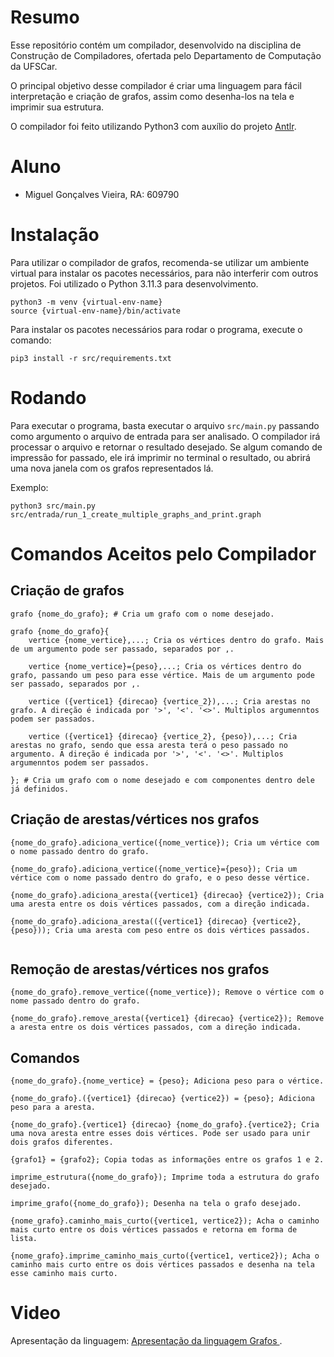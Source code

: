 # Resumo

Esse repositório contém um compilador, desenvolvido na disciplina de Construção de Compiladores, ofertada pelo Departamento de Computação da UFSCar.

O principal objetivo desse compilador é criar uma linguagem para fácil interpretação e criação de grafos, assim como desenha-los na tela e imprimir sua estrutura.

O compilador foi feito utilizando Python3 com auxílio do projeto [Antlr](https://www.antlr.org/).

# Aluno

- Miguel Gonçalves Vieira, RA: 609790

# Instalação

Para utilizar o compilador de grafos, recomenda-se utilizar um ambiente virtual para instalar os pacotes necessários, para não interferir com outros projetos. Foi utilizado o Python 3.11.3 para desenvolvimento.

```
python3 -m venv {virtual-env-name}
source {virtual-env-name}/bin/activate
```

Para instalar os pacotes necessários para rodar o programa, execute o comando:

```
pip3 install -r src/requirements.txt
````

# Rodando

Para executar o programa, basta executar o arquivo `src/main.py` passando como argumento o arquivo de entrada para ser analisado. O compilador irá processar o arquivo e retornar o resultado desejado. Se algum comando de impressão for passado, ele irá imprimir no terminal o resultado, ou abrirá uma nova janela com os grafos representados lá.

Exemplo:
```
python3 src/main.py src/entrada/run_1_create_multiple_graphs_and_print.graph
```

# Comandos Aceitos pelo Compilador


## Criação de grafos
```
grafo {nome_do_grafo}; # Cria um grafo com o nome desejado.

grafo {nome_do_grafo}{
    vertice {nome_vertice},...; Cria os vértices dentro do grafo. Mais de um argumento pode ser passado, separados por ,.

    vertice {nome_vertice}={peso},...; Cria os vértices dentro do grafo, passando um peso para esse vértice. Mais de um argumento pode ser passado, separados por ,.

    vertice ({vertice1} {direcao} {vertice_2}),...; Cria arestas no grafo. A direção é indicada por '>', '<'. '<>'. Multiplos argumenntos podem ser passados.

    vertice ({vertice1} {direcao} {vertice_2}, {peso}),...; Cria arestas no grafo, sendo que essa aresta terá o peso passado no argumento. A direção é indicada por '>', '<'. '<>'. Multiplos argumenntos podem ser passados.

}; # Cria um grafo com o nome desejado e com componentes dentro dele já definidos.

```
## Criação de arestas/vértices nos grafos
```
{nome_do_grafo}.adiciona_vertice({nome_vertice}); Cria um vértice com o nome passado dentro do grafo.

{nome_do_grafo}.adiciona_vertice({nome_vertice}={peso}); Cria um vértice com o nome passado dentro do grafo, e o peso desse vértice.

{nome_do_grafo}.adiciona_aresta({vertice1} {direcao} {vertice2}); Cria uma aresta entre os dois vértices passados, com a direção indicada.

{nome_do_grafo}.adiciona_aresta(({vertice1} {direcao} {vertice2}, {peso})); Cria uma aresta com peso entre os dois vértices passados.


```
## Remoção de arestas/vértices nos grafos
```
{nome_do_grafo}.remove_vertice({nome_vertice}); Remove o vértice com o nome passado dentro do grafo.

{nome_do_grafo}.remove_aresta({vertice1} {direcao} {vertice2}); Remove a aresta entre os dois vértices passados, com a direção indicada.
```

## Comandos
```
{nome_do_grafo}.{nome_vertice} = {peso}; Adiciona peso para o vértice.

{nome_do_grafo}.({vertice1} {direcao} {vertice2}) = {peso}; Adiciona peso para a aresta.

{nome_do_grafo}.{vertice1} {direcao} {nome_do_grafo}.{vertice2}; Cria uma nova aresta entre esses dois vértices. Pode ser usado para unir dois grafos diferentes.

{grafo1} = {grafo2}; Copia todas as informações entre os grafos 1 e 2.

imprime_estrutura({nome_do_grafo}); Imprime toda a estrutura do grafo desejado.

imprime_grafo({nome_do_grafo}); Desenha na tela o grafo desejado.

{nome_grafo}.caminho_mais_curto({vertice1, vertice2}); Acha o caminho mais curto entre os dois vértices passados e retorna em forma de lista.

{nome_grafo}.imprime_caminho_mais_curto({vertice1, vertice2}); Acha o caminho mais curto entre os dois vértices passados e desenha na tela esse caminho mais curto.
```

# Video

Apresentação da linguagem: [Apresentação da linguagem Grafos
](https://www.youtube.com/watch?v=5PG9bOeSAm4&ab_channel=MiguelGon%C3%A7alvesVieira).